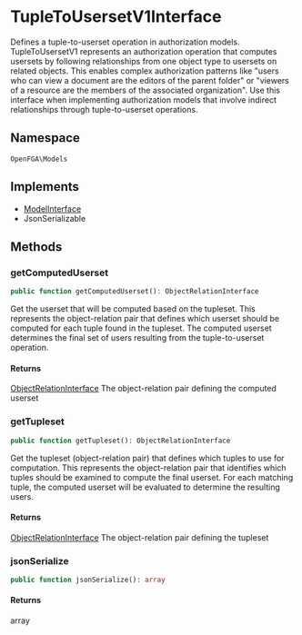 # TupleToUsersetV1Interface

Defines a tuple-to-userset operation in authorization models. TupleToUsersetV1 represents an authorization operation that computes usersets by following relationships from one object type to usersets on related objects. This enables complex authorization patterns like &quot;users who can view a document are the editors of the parent folder&quot; or &quot;viewers of a resource are the members of the associated organization&quot;. Use this interface when implementing authorization models that involve indirect relationships through tuple-to-userset operations.

## Namespace
`OpenFGA\Models`

## Implements
* [ModelInterface](Models/ModelInterface.md)
* JsonSerializable



## Methods
### getComputedUserset


```php
public function getComputedUserset(): ObjectRelationInterface
```

Get the userset that will be computed based on the tupleset. This represents the object-relation pair that defines which userset should be computed for each tuple found in the tupleset. The computed userset determines the final set of users resulting from the tuple-to-userset operation.


#### Returns
[ObjectRelationInterface](Models/ObjectRelationInterface.md)
 The object-relation pair defining the computed userset

### getTupleset


```php
public function getTupleset(): ObjectRelationInterface
```

Get the tupleset (object-relation pair) that defines which tuples to use for computation. This represents the object-relation pair that identifies which tuples should be examined to compute the final userset. For each matching tuple, the computed userset will be evaluated to determine the resulting users.


#### Returns
[ObjectRelationInterface](Models/ObjectRelationInterface.md)
 The object-relation pair defining the tupleset

### jsonSerialize


```php
public function jsonSerialize(): array
```



#### Returns
array

